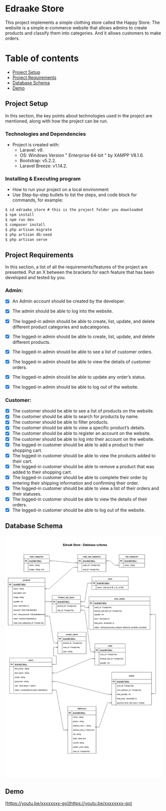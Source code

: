 # Edraake Store
This project implements a simple clothing store called the Happy Store. The website is a simple e-commerce website that allows admins to create products and classify them into categories. And it allows customers to make orders.

# Table of contents
* [Project Setup](#project-setup)
* [Project Requirements](#project-requirements)
* [Database Schema](#database-schema)
* [Demo](#demo)


## Project Setup

In this section, the key points about technologies used in the project are mentioned, along with how the project can be run.

### Technologies and Dependencies

* Project is created with:
  * Laravel: v9. 
  * OS: Windows Version " Enterprise 64-bit " by XAMPP V8.1.6. 
  * Bootstrap: v5.2.2.
  * Laravel Breeze: v1.14.2.

### Installing & Executing program

* How to run your project on a local environment
* Use Step-by-step bullets to list the steps, and code block for commands, for example: 
```
$ cd edraake_store # this is the project folder you downloaded
$ npm install
$ npm run dev
$ composer install
$ php artisan migrate
$ php artisan db:seed
$ php artisan serve
```

## Project Requirements
In this section, a list of all the requirements/features of the project are presented.
Put an X between the brackets for each feature that has been developed and tested by you.

### Admin:
- [x] An Admin account should be created by the developer.
- [x] The admin should be able to log into the website.
- [x] The logged-in admin should be able to create, list, update, and delete different product categories and subcategories.
- [x] The logged-in admin should be able to create, list, update, and delete different products.
- [x] The logged-in admin should be able to see a list of customer orders.
- [x] The logged-in admin should be able to view the details of customer orders.
- [x] The logged-in admin should be able to update any order’s status.
- [x] The logged-in admin should be able to log out of the website.


### Customer:
- [x] The customer should be able to see a list of products on the website.
- [x] The customer should be able to search for products by name.
- [x] The customer should be able to filter products.
- [x] The customer should be able to view a specific product’s details.
- [x] The customer should be able to register an account on the website.
- [x] The customer should be able to log into their account on the website.
- [x] The logged-in customer should be able to add a product to their shopping cart.
- [x] The logged-in customer should be able to view the products added to their cart.
- [x] The logged-in customer should be able to remove a product that was added to their shopping cart.
- [X] The logged-in customer should be able to complete their order by entering their shipping information and confirming their order.
- [X] The logged-in customer should be able to view a list of their orders and their statuses.
- [X] The logged-in customer should be able to view the details of their orders.
- [x] The logged-in customer should be able to log out of the website.

## Database Schema

![schema](https://github.com/NadiaSalah/Edraak-Store/blob/master/project_design/db_schema/edraake_store.jpg)
## Demo 

[https://youtu.be/xxxxxxxx-go](https://youtu.be/xxxxxxxx-go) 

